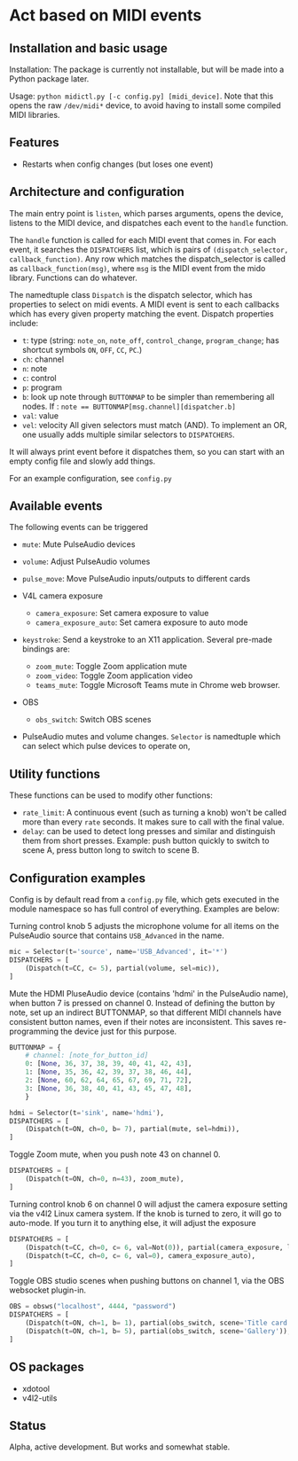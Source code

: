 # Act based on MIDI events


## Installation and basic usage

Installation: The package is currently not installable, but will be
made into a Python package later.

Usage: `python midictl.py [-c config.py] [midi_device]`.  Note that
this opens the raw `/dev/midi*` device, to avoid having to install
some compiled MIDI libraries.

## Features

* Restarts when config changes (but loses one event)



## Architecture and configuration

The main entry point is `listen`, which parses arguments, opens the
device, listens to the MIDI device, and dispatches each event to the
`handle` function.

The `handle` function is called for each MIDI event that comes in.  For each
event, it searches the `DISPATCHERS` list, which is pairs of
`(dispatch_selector, callback_function)`.  Any row which matches the
dispatch_selector is called as `callback_function(msg)`, where `msg`
is the MIDI event from the mido library.  Functions can do whatever.

The namedtuple class `Dispatch` is the dispatch selector, which has
properties to select on midi events.  A MIDI event is sent to each
callbacks which has every given property matching the event.  Dispatch
properties include:
* `t`: type (string: `note_on`, `note_off`, `control_change`,
  `program_change`; has shortcut symbols `ON`, `OFF`, `CC`, `PC`.)
* `ch`: channel
* `n`: note
* `c`: control
* `p`: program
* `b`: look up note through `BUTTONMAP` to be simpler than remembering
  all nodes.
  If : `note == BUTTONMAP[msg.channel][dispatcher.b]`
* `val`: value
* `vel`: velocity
All given selectors must
match (AND).  To implement an OR,
one usually adds multiple similar selectors to `DISPATCHERS`.

It will always print event before it dispatches them, so you can start
with an empty config file and slowly add things.

For an example configuration, see `config.py`



## Available events

The following events can be triggered

* `mute`: Mute PulseAudio devices
* `volume`: Adjust PulseAudio volumes
* `pulse_move`: Move PulseAudio inputs/outputs to different cards
* V4L camera exposure
  * `camera_exposure`: Set camera exposure to value
  * `camera_exposure_auto`: Set camera exposure to auto mode
* `keystroke`: Send a keystroke to an X11 application.  Several
  pre-made bindings are:
  * `zoom_mute`: Toggle Zoom application mute
  * `zoom_video`: Toggle Zoom application video
  * `teams_mute`: Toggle Microsoft Teams mute in Chrome web browser.
* OBS
  * `obs_switch`: Switch OBS scenes

* PulseAudio mutes and volume changes. `Selector` is namedtuple which
  can select which pulse devices to operate on,


## Utility functions

These functions can be used to modify other functions:

* `rate_limit`: A continuous event (such as turning a knob) won't be
  called more than every `rate` seconds.  It makes sure to call with
  the final value.
* `delay`: can be used to detect long presses and similar and
  distinguish them from short presses.  Example: push button quickly
  to switch to scene A, press button long to switch to scene B.


## Configuration examples

Config is by default read from a `config.py` file, which gets executed
in the module namespace so has full control of everything.  Examples
are below:


Turning control knob 5 adjusts the microphone volume for all items on
the PulseAudio source that contains `USB_Advanced` in the name.

```python
mic = Selector(t='source', name='USB_Advanced', it='*')
DISPATCHERS = [
    (Dispatch(t=CC, c= 5), partial(volume, sel=mic)),
]
```

Mute the HDMI PluseAudio device (contains 'hdmi' in the PulseAudio
name), when button 7 is pressed on channel 0.  Instead of defining the
button by note, set up an indirect BUTTONMAP, so that different MIDI
channels have consistent button names, even if their notes are
inconsistent.  This saves re-programming the device just for this
purpose.

```python
BUTTONMAP = {
    # channel: [note_for_button_id]
    0: [None, 36, 37, 38, 39, 40, 41, 42, 43],
    1: [None, 35, 36, 42, 39, 37, 38, 46, 44],
    2: [None, 60, 62, 64, 65, 67, 69, 71, 72],
    3: [None, 36, 38, 40, 41, 43, 45, 47, 48],
    }

hdmi = Selector(t='sink', name='hdmi'),
DISPATCHERS = [
    (Dispatch(t=ON, ch=0, b= 7), partial(mute, sel=hdmi)),
]
```

Toggle Zoom mute, when you push note 43 on channel 0.

```python
DISPATCHERS = [
    (Dispatch(t=ON, ch=0, n=43), zoom_mute),
]
```

Turning control knob 6 on channel 0 will adjust the camera exposure
setting via the v4l2 Linux camera system.  If the knob is turned to
zero, it will go to auto-mode.  If you turn it to anything else, it
will adjust the exposure

```python
DISPATCHERS = [
    (Dispatch(t=CC, ch=0, c= 6, val=Not(0)), partial(camera_exposure, low=50, high=500)),
    (Dispatch(t=CC, ch=0, c= 6, val=0), camera_exposure_auto),
]
```

Toggle OBS studio scenes when pushing buttons on channel 1, via the
OBS websocket plugin-in.

```python
OBS = obsws("localhost", 4444, "password")
DISPATCHERS = [
    (Dispatch(t=ON, ch=1, b= 1), partial(obs_switch, scene='Title card')),
    (Dispatch(t=ON, ch=1, b= 5), partial(obs_switch, scene='Gallery')),
]
```


## OS packages
* xdotool
* v4l2-utils


## Status

Alpha, active development.  But works and somewhat stable.
